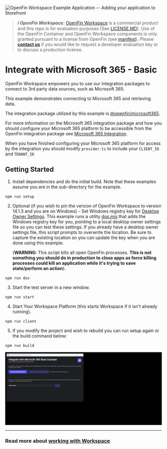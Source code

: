 ![OpenFin Workspace Example Application -- Adding your application to Storefront](../../assets/OpenFin-Workspace-Starter.png)

> **_:information_source: OpenFin Workspace:_** [OpenFin Workspace](https://www.openfin.co/workspace/) is a commercial product and this repo is for evaluation purposes (See [LICENSE.MD](LICENSE.MD)). Use of the OpenFin Container and OpenFin Workspace components is only granted pursuant to a license from OpenFin (see [manifest](public/manifest.fin.json)). Please [**contact us**](https://www.openfin.co/workspace/poc/) if you would like to request a developer evaluation key or to discuss a production license.

# Integrate with Microsoft 365 - Basic

OpenFin Workspace empowers you to use our integration packages to connect to 3rd party data sources, such as Microsoft 365.

This example demonstrates connecting to Microsoft 365 and retrieving data.

The integration package utilized by this example is [@openfin/microsoft365](https://www.npmjs.com/package/@openfin/microsoft365).

For more information on the Microsoft 365 integration package and how you should configure your Microsoft 365 platform to be accessible from the OpenFin integration package see [Microsoft 365 Integration](https://developers.openfin.co/of-docs/docs/ms365-integration).

When you have finished configuring your Microsoft 365 platform for access by the integration you should modify `provider.ts` to include your `CLIENT_ID` and `TENANT_ID`

## Getting Started

1. Install dependencies and do the initial build. Note that these examples assume you are in the sub-directory for the example.

```shell
npm run setup
```

2. Optional (if you wish to pin the version of OpenFin Workspace to version 14.1.3 and you are on Windows) - Set Windows registry key for [Desktop Owner Settings](https://developers.openfin.co/docs/desktop-owner-settings).
   This example runs a utility [dos.mjs](./scripts/dos.mjs) that adds the Windows registry key for you, pointing to a local desktop owner
   settings file so you can test these settings. If you already have a desktop owner settings file, this script prompts to overwrite the location. Be sure to capture the existing location so you can update the key when you are done using this example.

   (**WARNING**: This script kills all open OpenFin processes. **This is not something you should do in production to close apps as force killing processes could kill an application while it's trying to save state/perform an action**).

```shell
npm run dos
```

3. Start the test server in a new window.

```shell
npm run start
```

4. Start Your Workspace Platform (this starts Workspace if it isn't already running).

```shell
npm run client
```

5. If you modify the project and wish to rebuild you can run setup again or the build command below:

```shell
npm run build
```

![Integrate with Microsoft 365](openfin-integrate-with-ms365.gif)

---

### Read more about [working with Workspace](https://developers.openfin.co/of-docs/docs/overview-of-workspace)

